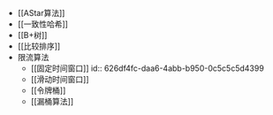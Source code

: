 - [[AStar算法]]
- [[一致性哈希]]
- [[B+树]]
- [[比较排序]]
- 限流算法
	- [[固定时间窗口]]
	  id:: 626df4fc-daa6-4abb-b950-0c5c5c5d4399
	- [[滑动时间窗口]]
	- [[令牌桶]]
	- [[漏桶算法]]